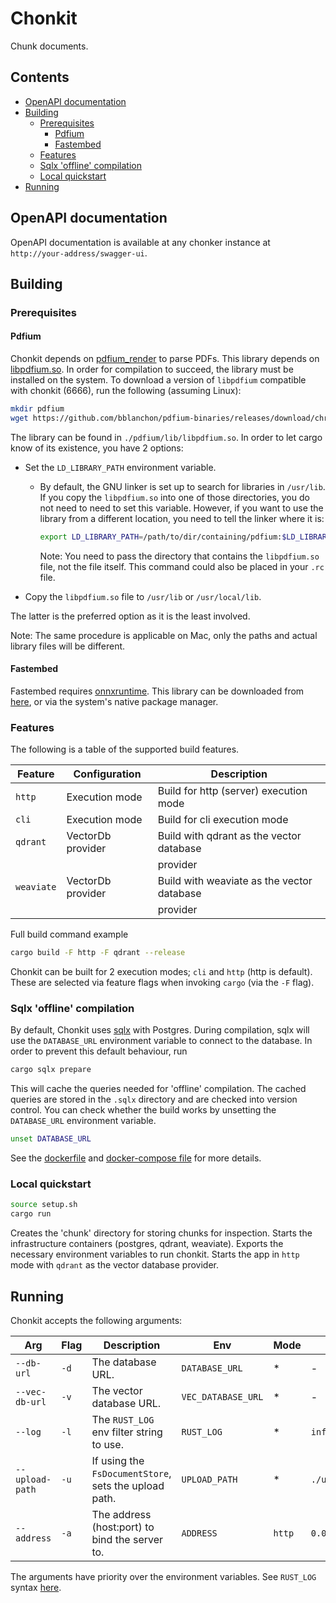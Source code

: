 # Chonkit

Chunk documents.

## Contents

- [OpenAPI documentation](#openapi-documentation)
- [Building](#building)
  - [Prerequisites](#prerequisites)
    - [Pdfium](#pdfium)
    - [Fastembed](#fastembed)
  - [Features](#features)
  - [Sqlx 'offline' compilation](#sqlx-offline-compilation)
  - [Local quickstart](#local-quickstart)
- [Running](#running)

## OpenAPI documentation

OpenAPI documentation is available at any chonker instance at `http://your-address/swagger-ui`.

## Building

### Prerequisites

#### Pdfium

Chonkit depends on [pdfium_render](https://github.com/ajrcarey/pdfium-render)
to parse PDFs. This library depends on [libpdfium.so](https://github.com/bblanchon/pdfium-binaries).
In order for compilation to succeed, the library must be installed on the system.
To download a version of `libpdfium` compatible with chonkit (6666),
run the following (assuming Linux):

```bash
mkdir pdfium
wget https://github.com/bblanchon/pdfium-binaries/releases/download/chromium%2F6666/pdfium-linux-x64.tgz -O - | tar -xzvf - -C ./pdfium
```

The library can be found in `./pdfium/lib/libpdfium.so`.
In order to let cargo know of its existence, you have 2 options:

- Set the `LD_LIBRARY_PATH` environment variable.

  - By default, the GNU linker is set up to search for libraries in `/usr/lib`.
    If you copy the `libpdfium.so` into one of those directories, you do not
    need to need to set this variable. However, if you want to use the library
    from a different location, you need to tell the linker where it is:

    ```bash
    export LD_LIBRARY_PATH=/path/to/dir/containing/pdfium:$LD_LIBRARY_PATH
    ```

    Note: You need to pass the directory that contains the `libpdfium.so` file,
    not the file itself. This command could also be placed in your `.rc` file.

- Copy the `libpdfium.so` file to `/usr/lib` or `/usr/local/lib`.

The latter is the preferred option as it is the least involved.

Note: The same procedure is applicable on Mac, only the paths and
actual library files will be different.

#### Fastembed

Fastembed requires [onnxruntime](https://github.com/microsoft/onnxruntime).
This library can be downloaded from [here](https://github.com/microsoft/onnxruntime/releases),
or via the system's native package manager.

### Features

The following is a table of the supported build features.

| Feature    | Configuration     | Description                                |
| ---------- | ----------------- | ------------------------------------------ |
| `http`     | Execution mode    | Build for http (server) execution mode     |
| `cli`      | Execution mode    | Build for cli execution mode               |
| `qdrant`   | VectorDb provider | Build with qdrant as the vector database   |
|            |                   | provider                                   |
| `weaviate` | VectorDb provider | Build with weaviate as the vector database |
|            |                   | provider                                   |

Full build command example

```bash
cargo build -F http -F qdrant --release
```

Chonkit can be built for 2 execution modes; `cli` and `http` (http is default).
These are selected via feature flags when invoking `cargo` (via the `-F` flag).

### Sqlx 'offline' compilation

By default, Chonkit uses [sqlx](https://github.com/launchbadge/sqlx) with Postgres.
During compilation, sqlx will use the `DATABASE_URL` environment variable to
connect to the database. In order to prevent this default behaviour, run

```bash
cargo sqlx prepare
```

This will cache the queries needed for 'offline' compilation.
The cached queries are stored in the `.sqlx` directory and are checked
into version control. You can check whether the build works by unsetting
the `DATABASE_URL` environment variable.

```bash
unset DATABASE_URL
```

See the [dockerfile](Dockerfile) and [docker-compose file](docker-compose.yml)
for more details.

### Local quickstart

```bash
source setup.sh
cargo run
```

Creates the 'chunk' directory for storing chunks for inspection.
Starts the infrastructure containers (postgres, qdrant, weaviate).
Exports the necessary environment variables to run chonkit.
Starts the app in `http` mode with `qdrant` as the vector database provider.

## Running

Chonkit accepts the following arguments:

| Arg             | Flag | Description                                           | Env                | Mode   | Default                               |
| --------------- | ---- | ----------------------------------------------------- | ------------------ | ------ | ------------------------------------- |
| `--db-url`      | `-d` | The database URL.                                     | `DATABASE_URL`     | \*     | -                                     |
| `--vec-db-url`  | `-v` | The vector database URL.                              | `VEC_DATABASE_URL` | \*     | -                                     |
| `--log`         | `-l` | The `RUST_LOG` env filter string to use.              | `RUST_LOG`         | \*     | `info,h2=off,lopdf=off,chonkit=debug` |
| `--upload-path` | `-u` | If using the `FsDocumentStore`, sets the upload path. | `UPLOAD_PATH`      | \*     | `./upload`                            |
| `--address`     | `-a` | The address (host:port) to bind the server to.        | `ADDRESS`          | `http` | `0.0.0.0:42069`                       |

The arguments have priority over the environment variables.
See `RUST_LOG` syntax [here](https://rust-lang-nursery.github.io/rust-cookbook/development_tools/debugging/config_log.html#configure-logging).
